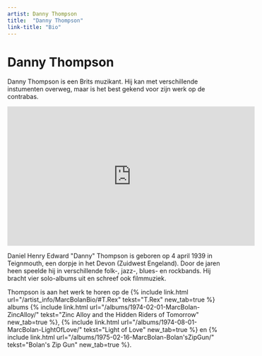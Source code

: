 ```yaml
---
artist: Danny Thompson
title:  "Danny Thompson"
link-title: "Bio"
---
```


# Danny Thompson

<span class="lead">Danny Thompson is een Brits muzikant. Hij kan met verschillende instumenten overweg, maar is het best gekend voor zijn werk op de contrabas.</span>

<iframe width="560" height="315" src="https://www.youtube.com/embed/7BWwNB-lznE" frameborder="0" allowfullscreen></iframe>Daniel Henry Edward "Danny" Thompson is geboren op 4 april 1939 in Teignmouth, een dorpje in het Devon (Zuidwest Engeland). Door de jaren heen speelde hij in verschillende folk-, jazz-, blues- en rockbands. Hij bracht vier solo-albums uit en schreef ook filmmuziek. Thompson is aan het werk te horen op de {% include link.html url="/artist_info/MarcBolanBio/#T.Rex" tekst="T.Rex" new_tab=true %} albums {% include link.html url="/albums/1974-02-01-MarcBolan-ZincAlloy/" tekst="Zinc Alloy and the Hidden Riders of Tomorrow" new_tab=true %},{% include link.html url="/albums/1974-08-01-MarcBolan-LightOfLove/" tekst="Light of Love" new_tab=true %} en {% include link.html url="/albums/1975-02-16-MarcBolan-Bolan'sZipGun/" tekst="Bolan's Zip Gun" new_tab=true %}.